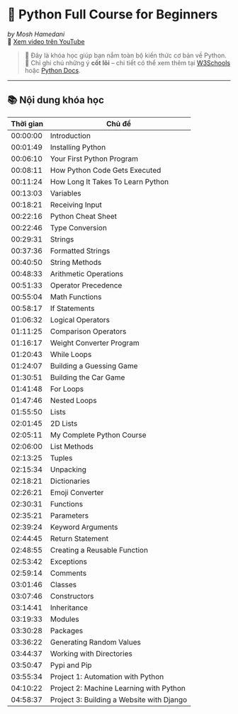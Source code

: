 # 🐍 Python Full Course for Beginners

_by Mosh Hamedani_  
🔗 [Xem video trên YouTube](https://www.youtube.com/watch?v=_uQrJ0TkZlc&t=109s)

> 🎯 Đây là khóa học giúp bạn nắm toàn bộ kiến thức cơ bản về Python.  
> 📌 Chỉ ghi chú những ý **cốt lõi** – chi tiết có thể xem thêm tại [W3Schools](https://www.w3schools.com/python/) hoặc [Python Docs](https://docs.python.org/3/).

---

## 📚 Nội dung khóa học

| Thời gian | Chủ đề                                    |
| --------- | ----------------------------------------- |
| 00:00:00  | Introduction                              |
| 00:01:49  | Installing Python                         |
| 00:06:10  | Your First Python Program                 |
| 00:08:11  | How Python Code Gets Executed             |
| 00:11:24  | How Long It Takes To Learn Python         |
| 00:13:03  | Variables                                 |
| 00:18:21  | Receiving Input                           |
| 00:22:16  | Python Cheat Sheet                        |
| 00:22:46  | Type Conversion                           |
| 00:29:31  | Strings                                   |
| 00:37:36  | Formatted Strings                         |
| 00:40:50  | String Methods                            |
| 00:48:33  | Arithmetic Operations                     |
| 00:51:33  | Operator Precedence                       |
| 00:55:04  | Math Functions                            |
| 00:58:17  | If Statements                             |
| 01:06:32  | Logical Operators                         |
| 01:11:25  | Comparison Operators                      |
| 01:16:17  | Weight Converter Program                  |
| 01:20:43  | While Loops                               |
| 01:24:07  | Building a Guessing Game                  |
| 01:30:51  | Building the Car Game                     |
| 01:41:48  | For Loops                                 |
| 01:47:46  | Nested Loops                              |
| 01:55:50  | Lists                                     |
| 02:01:45  | 2D Lists                                  |
| 02:05:11  | My Complete Python Course                 |
| 02:06:00  | List Methods                              |
| 02:13:25  | Tuples                                    |
| 02:15:34  | Unpacking                                 |
| 02:18:21  | Dictionaries                              |
| 02:26:21  | Emoji Converter                           |
| 02:30:31  | Functions                                 |
| 02:35:21  | Parameters                                |
| 02:39:24  | Keyword Arguments                         |
| 02:44:45  | Return Statement                          |
| 02:48:55  | Creating a Reusable Function              |
| 02:53:42  | Exceptions                                |
| 02:59:14  | Comments                                  |
| 03:01:46  | Classes                                   |
| 03:07:46  | Constructors                              |
| 03:14:41  | Inheritance                               |
| 03:19:33  | Modules                                   |
| 03:30:28  | Packages                                  |
| 03:36:22  | Generating Random Values                  |
| 03:44:37  | Working with Directories                  |
| 03:50:47  | Pypi and Pip                              |
| 03:55:34  | Project 1: Automation with Python         |
| 04:10:22  | Project 2: Machine Learning with Python   |
| 04:58:37  | Project 3: Building a Website with Django |
